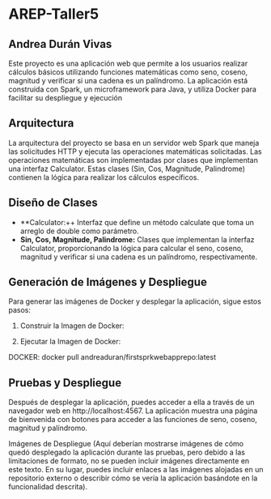 # AREP-Taller5

## Andrea Durán Vivas

Este proyecto es una aplicación web que permite a los usuarios realizar 
cálculos básicos utilizando funciones matemáticas como seno, coseno, magnitud y 
verificar si una cadena es un palíndromo. La aplicación está construida con Spark, 
un microframework para Java, y utiliza Docker para facilitar su despliegue y ejecución

## Arquitectura

La arquitectura del proyecto se basa en un servidor web Spark que maneja las solicitudes HTTP y 
ejecuta las operaciones matemáticas solicitadas. Las operaciones matemáticas son implementadas 
por clases que implementan una interfaz Calculator. Estas clases (Sin, Cos, Magnitude, Palindrome) 
contienen la lógica para realizar los cálculos específicos.

## Diseño de Clases

- **Calculator:++ Interfaz que define un método calculate que toma un arreglo de double como parámetro.
- **Sin, Cos, Magnitude, Palindrome:** Clases que implementan la interfaz Calculator, proporcionando la lógica para calcular el seno, coseno, magnitud y verificar si una cadena es un palíndromo, respectivamente.


## Generación de Imágenes y Despliegue

Para generar las imágenes de Docker y desplegar la aplicación, sigue estos pasos:

1. Construir la Imagen de Docker:

2. Ejecutar la Imagen de Docker:

DOCKER: docker pull andreaduran/firstsprkwebapprepo:latest

## Pruebas y Despliegue

Después de desplegar la aplicación, puedes acceder a ella a través de un navegador web en http://localhost:4567. La aplicación muestra una página de bienvenida con botones para acceder a las funciones de seno, coseno, magnitud y palíndromo.

Imágenes de Despliegue
(Aquí deberían mostrarse imágenes de cómo quedó desplegado la aplicación durante las pruebas, pero debido a las limitaciones de formato, no se pueden incluir imágenes directamente en este texto. En su lugar, puedes incluir enlaces a las imágenes alojadas en un repositorio externo o describir cómo se vería la aplicación basándote en la funcionalidad descrita).
